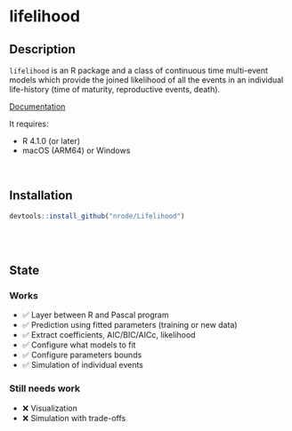 # lifelihood

## Description

`lifelihood` is an R package and a class of continuous time multi-event models which provide the joined likelihood of all the events in an individual life-history (time of maturity, reproductive events, death).

[Documentation](https://nrode.github.io/Lifelihood/)

It requires:

- R 4.1.0 (or later)
- macOS (ARM64) or Windows

<br>

## Installation

```r
devtools::install_github("nrode/Lifelihood")
```

<br>
<br>

## State

### Works

- ✅ Layer between R and Pascal program
- ✅ Prediction using fitted parameters (training or new data)
- ✅ Extract coefficients, AIC/BIC/AICc, likelihood
- ✅ Configure what models to fit
- ✅ Configure parameters bounds
- ✅ Simulation of individual events

### Still needs work

- ❌ Visualization
- ❌ Simulation with trade-offs
